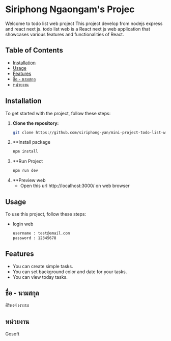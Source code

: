 # Siriphong Ngaongam's Projec

Welcome to todo list web project This project develop from nodejs express and react next js. todo list web is a React next js web application that showcases various features and functionalities of React.

## Table of Contents

- [Installation](#installation)
- [Usage](#usage)
- [Features](#features)
- [ชื่อ - นามสกุล](#owner)
- [หน่วยงาน](#หน่วยงาน)

## Installation

To get started with the project, follow these steps:

1. **Clone the repository:**
   ```bash
   git clone https://github.com/siriphong-yan/mini-project-todo-list-web.git

2. **Install package
   ```bash
   npm install

3. **Run Project
   ```bash
   npm run dev

4. **Preview web
   - Open this url http://localhost:3000/ on web browser
  
  
## Usage

To use this project, follow these steps:
  - login web
    ```bash
    username : test@email.com
    password : 12345678


## Features

  - You can create simple tasks.
  - You can set background color and date for your tasks.
  - You can view today tasks.

## ชื่อ - นามสกุล

   ศิริพงศ์ เงางาม


## หน่วยงาน

   Gosoft

